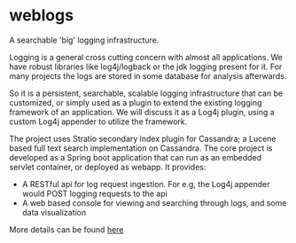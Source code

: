 # weblogs
A searchable 'big' logging infrastructure.


Logging is a general cross cutting concern with almost all applications. We have robust libraries like log4j/logback or the jdk logging present for it. For many projects the logs are stored in some database for analysis afterwards.

So it is a persistent, searchable, scalable logging infrastructure that can be customized, or simply used as a plugin to extend the existing logging framework of an application. We will discuss it as a Log4j plugin, using a custom Log4j appender to utilize the framework.


The project uses Stratio secondary index plugin for Cassandra; a Lucene based full text search implementation on Cassandra. The core project is developed as a Spring boot application that can run as an embedded servlet container, or deployed as webapp. It provides:
<ul>
  <li>A RESTful api for log request ingestion. For e.g, the Log4j appender would POST logging requests to the api</li>
  <li>A web based console for viewing and searching through logs, and some data visualization</li>
</ul>

More details can be found <a href="http://hotjavanotes.blogspot.in/">here</a>
